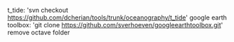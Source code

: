 t_tide:
'svn checkout https://github.com/dcherian/tools/trunk/oceanography/t_tide'
google earth toolbox:
'git clone https://github.com/sverhoeven/googleearthtoolbox.git'
remove octave folder
